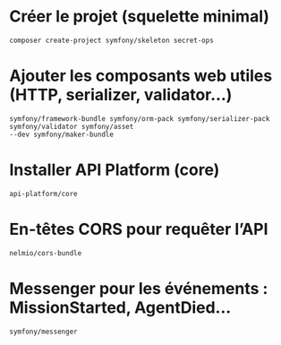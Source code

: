 # Créer le projet (squelette minimal)
    composer create-project symfony/skeleton secret-ops

# Ajouter les composants web utiles (HTTP, serializer, validator…)
    symfony/framework-bundle symfony/orm-pack symfony/serializer-pack symfony/validator symfony/asset
    --dev symfony/maker-bundle

# Installer API Platform (core)
    api-platform/core

# En-têtes CORS pour requêter l’API
    nelmio/cors-bundle

# Messenger pour les événements : MissionStarted, AgentDied...
    symfony/messenger


